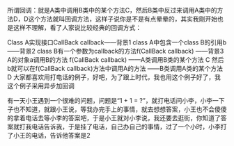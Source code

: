 所谓回调：就是A类中调用B类中的某个方法C，然后B类中反过来调用A类中的方法D，D这个方法就叫回调方法，这样子说你是不是有点晕晕的，其实我刚开始也是这样不理解，看了人家说比较经典的回调方式：

Class A实现接口CallBack callback——背景1
class A中包含一个class B的引用b ——背景2
class B有一个参数为callback的方法f(CallBack callback) ——背景3
A的对象a调用B的方法 f(CallBack callback) ——A类调用B类的某个方法 C
然后b就可以在f(CallBack callback)方法中调用A的方法 ——B类调用A类的某个方法D
大家都喜欢用打电话的例子，好吧，为了跟上时代，我也用这个例子好了，我这个例子采用异步加回调

有一天小王遇到一个很难的问题，问题是“1 + 1 = ?”，就打电话问小李，小李一下子也不知道，就跟小王说，等我办完手上的事情，就去想想答案，小王也不会傻傻的拿着电话去等小李的答案吧，于是小王就对小李说，我还要去逛街，你知道了答案就打我电话告诉我，于是挂了电话，自己办自己的事情，过了一个小时，小李打了小王的电话，告诉他答案是2
